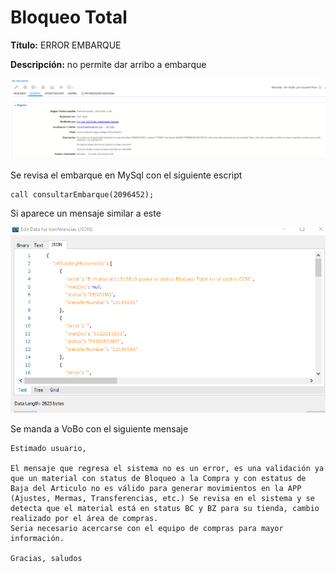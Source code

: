 # Bloqueo Total

**Título:**
ERROR EMBARQUE

**Descripción:**
no permite dar arribo a embarque

![](./img/bloqueoAlaCompra.png) 

Se revisa el embarque en MySql con el siguiente escript 

    call consultarEmbarque(2096452);

Si aparece un mensaje similar a este 

![](./img/bloqueoAlaCompra2.png) 

Se manda a VoBo con el siguiente mensaje

    Estimado usuario, 
        
    El mensaje que regresa el sistema no es un error, es una validación ya que un material con status de Bloqueo a la Compra y con estatus de Baja del Articulo no es válido para generar movimientos en la APP (Ajustes, Mermas, Transferencias, etc.) Se revisa en el sistema y se detecta que el material está en status BC y BZ para su tienda, cambio realizado por el área de compras.
    ‌Seria necesario acercarse con el equipo de compras para mayor información.

    Gracias, saludos